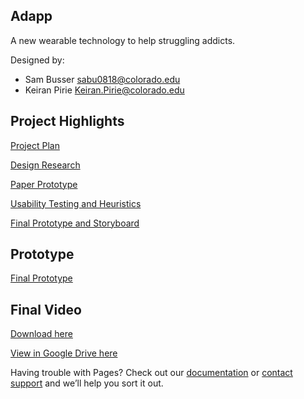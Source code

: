 ## Adapp

A new wearable technology to help struggling addicts. 

Designed by:
- Sam Busser sabu0818@colorado.edu
- Keiran Pirie Keiran.Pirie@colorado.edu


## Project Highlights
[Project Plan](https://github.com/SamBusser30/Adapp/blob/master/Project%20Plan.pdf)

[Design Research](https://github.com/SamBusser30/Adapp/blob/master/Design%20Research.pdf)

[Paper Prototype](https://github.com/SamBusser30/Adapp/blob/master/Paper%20Prototype.pdf)

[Usability Testing and Heuristics](https://github.com/SamBusser30/Adapp/blob/master/Group%205%20-%20Usability%20Testing%20and%20Heuristics%20.pdf)

[Final Prototype and Storyboard](https://github.com/SamBusser30/Adapp/blob/master/Group%206%20-%20Final%20Prototype%20%26%20Storyboard.pdf)

## Prototype 
[Final Prototype](https://www.figma.com/file/QDCkgltcGU8RZuifYmI5WaAh/Adapp?node-id=0%3A1)

## Final Video
[Download here](https://github.com/SamBusser30/Adapp/blob/master/Adapp_Busser_Pirie.mp4)

[View in Google Drive here](https://drive.google.com/drive/u/1/folders/1BziW3fY68BMyGbWPVRrTGisFyUjXRcwD)



Having trouble with Pages? Check out our [documentation](https://help.github.com/categories/github-pages-basics/) or [contact support](https://github.com/contact) and we’ll help you sort it out.
